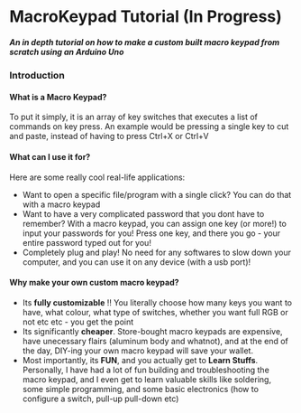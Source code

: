 # MacroKeypad Tutorial (In Progress)
##### An in depth tutorial on how to make a custom built macro keypad from scratch using an Arduino Uno

### Introduction
#### What is a Macro Keypad?
To put it simply, it is an array of key switches that executes a list of commands on key press.
An example would be pressing a single key to cut and paste, instead of having to press Ctrl+X or Ctrl+V 

#### What can I use it for?
Here are some really cool real-life applications:

* Want to open a specific file/program with a single click? You can do that with a macro keypad
* Want to have a very complicated password that you dont have to remember? With a macro keypad, you can assign one key (or more!) to         input your passwords for you! Press one key, and there you go - your entire password typed out for you!
* Completely plug and play! No need for any softwares to slow down your computer, and you can use it on any device (with a usb port)!

#### Why make your own custom macro keypad?
* Its **fully customizable** !! You literally choose how many keys you want to have, what colour, what type of switches, whether you want full RGB or not etc etc - you get the point
* Its significantly **cheaper**. Store-bought macro keypads are expensive, have unecessary flairs (aluminum body and whatnot), and at the end of the day, DIY-ing your own macro keypad will save your wallet.
* Most importantly, its **FUN**, and you actually get to **Learn Stuffs**. Personally, I have had a lot of fun building and troubleshooting the macro keypad, and I even get to learn valuable skills like soldering, some simple programming, and some basic electronics (how to configure a switch, pull-up pull-down etc) 

